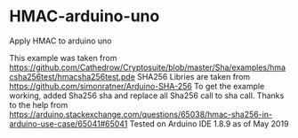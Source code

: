 # HMAC-arduino-uno
Apply HMAC to arduino uno

This example was taken from https://github.com/Cathedrow/Cryptosuite/blob/master/Sha/examples/hmacsha256test/hmacsha256test.pde
SHA256 Libries are taken from https://github.com/simonratner/Arduino-SHA-256 
To get the example working, added Sha256 sha and replace all Sha256 call to sha call. Thanks to the help from 
https://arduino.stackexchange.com/questions/65038/hmac-sha256-in-arduino-use-case/65041#65041
Tested on Arduino IDE 1.8.9 as of May 2019
